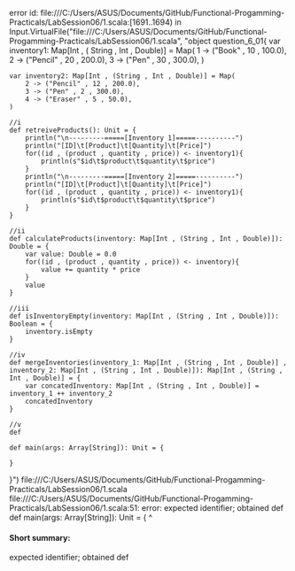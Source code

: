 error id: file:///C:/Users/ASUS/Documents/GitHub/Functional-Progamming-Practicals/LabSession06/1.scala:[1691..1694) in Input.VirtualFile("file:///C:/Users/ASUS/Documents/GitHub/Functional-Progamming-Practicals/LabSession06/1.scala", "object question_6_01{
    var inventory1: Map[Int , ( String , Int , Double)] = Map(
        1 -> ("Book" , 10 , 100.0),
        2 -> ("Pencil" , 20 , 200.0),
        3 -> ("Pen" , 30 , 300.0),
    )

    var inventory2: Map[Int , (String , Int , Double)] = Map(
        2 -> ("Pencil" , 12 , 200.0),
        3 -> ("Pen" , 2 , 300.0),
        4 -> ("Eraser" , 5 , 50.0),
    )

    //i
    def retreiveProducts(): Unit = {
        println("\n---------=====[Inventory 1]=====----------")
        println("[ID]\t[Product]\t[Quantity]\t[Price]")
        for((id , (product , quantity , price)) <- inventory1){
            println(s"$id\t$product\t$quantity\t$price")
        }
        println("\n---------=====[Inventory 2]=====----------")
        println("[ID]\t[Product]\t[Quantity]\t[Price]")
        for((id , (product , quantity , price)) <- inventory1){
            println(s"$id\t$product\t$quantity\t$price")
        }
    }

    //ii
    def calculateProducts(inventory: Map[Int , (String , Int , Double)]): Double = {
        var value: Double = 0.0
        for((id , (product , quantity , price)) <- inventory){
            value += quantity * price
        }
        value
    }

    //iii
    def isInventoryEmpty(inventory: Map[Int , (String , Int , Double)]): Boolean = {
        inventory.isEmpty
    }

    //iv
    def mergeInventories(inventory_1: Map[Int , (String , Int , Double)] , inventory_2: Map[Int , (String , Int , Double)]): Map[Int , (String , Int , Double)] = {
        var concatedInventory: Map[Int , (String , Int , Double)] = inventory_1 ++ inventory_2
        concatedInventory
    }

    //v
    def 

    def main(args: Array[String]): Unit = {

    }
}")
file:///C:/Users/ASUS/Documents/GitHub/Functional-Progamming-Practicals/LabSession06/1.scala
file:///C:/Users/ASUS/Documents/GitHub/Functional-Progamming-Practicals/LabSession06/1.scala:51: error: expected identifier; obtained def
    def main(args: Array[String]): Unit = {
    ^
#### Short summary: 

expected identifier; obtained def